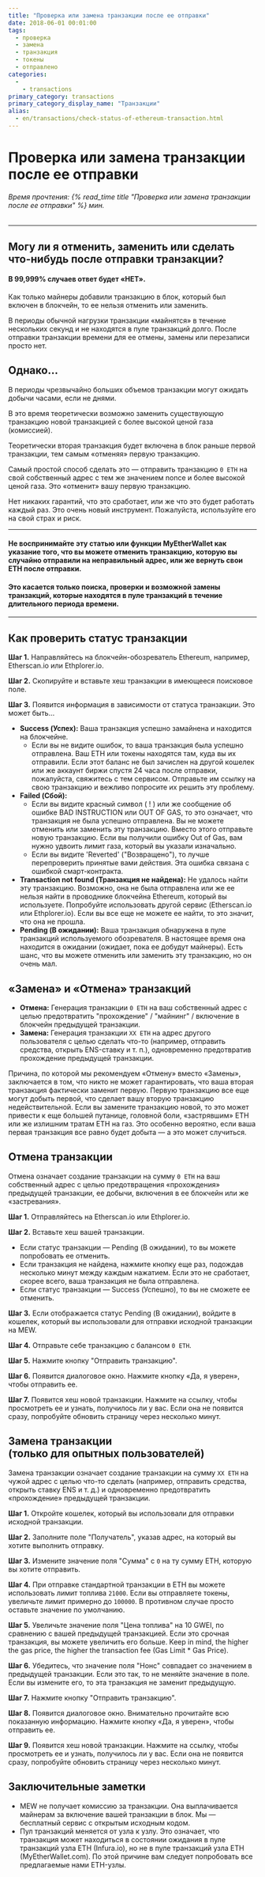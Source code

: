 ```yaml
---
title: "Проверка или замена транзакции после ее отправки"
date: 2018-06-01 00:01:00
tags:
  - проверка
  - замена
  - транзакция
  - токены
  - отправлено
categories:
  - 
    - transactions
primary_category: transactions
primary_category_display_name: "Транзакции"
alias:
  - en/transactions/check-status-of-ethereum-transaction.html
---
```


# **Проверка или замена транзакции после ее отправки**

###### Время прочтения: {% read_time title "Проверка или замена транзакции после ее отправки" %} мин.

* * *

## **Могу ли я отменить, заменить или сделать что-нибудь после отправки транзакции?**

#### **В 99,999% случаев ответ будет «НЕТ».**

Как только майнеры добавили транзакцию в блок, который был включен в блокчейн, то ее нельзя отменить или заменить.

В периоды обычной нагрузки транзакции «майнятся» в течение нескольких секунд и не находятся в пуле транзакций долго. После отправки транзакции времени для ее отмены, замены или перезаписи просто нет.

## **Однако…**

В периоды чрезвычайно больших объемов транзакции могут ожидать добычи часами, если не днями.

В это время теоретически возможно заменить существующую транзакцию новой транзакцией с более высокой ценой газа (комиссией).

Теоретически вторая транзакция будет включена в блок раньше первой транзакции, тем самым «отменяя» первую транзакцию.

Самый простой способ сделать это — отправить транзакцию `0 ETH` на свой собственный адрес с тем же значением nonce и более высокой ценой газа. Это «отменит» вашу первую транзакцию.

Нет никаких гарантий, что это сработает, или же что это будет работать каждый раз. Это очень новый инструмент. Пожалуйста, используйте его на свой страх и риск.

* * *

#### **Не воспринимайте эту статью или функции MyEtherWallet как указание того, что вы можете отменить транзакцию, которую вы случайно отправили на неправильный адрес, или же вернуть свои ETH после отправки.**

#### **Это касается только поиска, проверки и возможной замены транзакций, которые находятся в пуле транзакций в течение длительного периода времени.**

* * *

## **Как проверить статус транзакции**

**Шаг 1.** Направляйтесь на блокчейн-обозреватель Ethereum, например, Etherscan.io или Ethplorer.io.

**Шаг 2.** Скопируйте и вставьте хеш транзакции в имеющееся поисковое поле.

**Шаг 3.** Появится информация в зависимости от статуса транзакции. Это может быть…

-   **Success (Успех):** Ваша транзакция успешно замайнена и находится на блокчейне.
    -   Если вы не видите ошибок, то ваша транзакция была успешно отправлена. Ваш ETH или токены находятся там, куда вы их отправили. Если этот баланс не был зачислен на другой кошелек или же аккаунт биржи спустя 24 часа после отправки, пожалуйста, свяжитесь с тем сервисом. Отправьте им ссылку на свою транзакцию и вежливо попросите их решить эту проблему.
-   **Failed (Сбой):**
    -   Если вы видите красный символ ( ! ) или же сообщение об ошибке BAD INSTRUCTION или OUT OF GAS, то это означает, что транзакция не была успешно отправлена. Вы не можете отменить или заменить эту транзакцию. Вместо этого отправьте новую транзакцию. Если вы получили ошибку Out of Gas, вам нужно удвоить лимит газа, который вы указали изначально.
    -   Если вы видите 'Reverted' ("Возвращено"), то лучше перепроверить принятые вами действия. Эта ошибка связана с ошибкой смарт-контракта.
-   **Transaction not found (Транзакция не найдена):** Не удалось найти эту транзакцию. Возможно, она не была отправлена или же ее нельзя найти в проводнике блокчейна Ethereum, который вы используете. Попробуйте использовать другой сервис (Etherscan.io или Ethplorer.io). Если вы все еще не можете ее найти, то это значит, что она не прошла.
-   **Pending (В ожидании):** Ваша транзакция обнаружена в пуле транзакций используемого обозревателя. В настоящее время она находится в ожидании (ожидает, пока ее добудут майнеры). Есть шанс, что вы можете отменить или заменить эту транзакцию, но он очень мал.

## **«Замена» и «Отмена» транзакций**

-   **Отмена:** Генерация транзакции `0 ETH` на ваш собственный адрес с целью предотвратить "прохождение" / "майнинг" / включение в блокчейн предыдущей транзакции.
-   **Замена:** Генерация транзакции `XX ETH` на адрес другого пользователя с целью сделать что-то (например, отправить средства, открыть ENS-ставку и т. п.), одновременно предотвратив прохождение предыдущей транзакции.

Причина, по которой мы рекомендуем «Отмену» вместо «Замены», заключается в том, что никто не может гарантировать, что ваша вторая транзакция фактически заменит первую. Первую транзакцию все еще могут добыть первой, что сделает вашу вторую транзакцию недействительной. Если вы замените транзакцию новой, то это может привести к еще большей путанице, головной боли, «застрявшим» ETH или же излишним тратам ETH на газ. Это особенно вероятно, если ваша первая транзакция все равно будет добыта — а это может случиться.

## **Отмена транзакции**

Отмена означает создание транзакции на сумму `0 ETH` на ваш собственный адрес с целью предотвращения «прохождения» предыдущей транзакции, ее добычи, включения в ее блокчейн или же «застревания».

**Шаг 1.** Отправляйтесь на Etherscan.io или Ethplorer.io.

**Шаг 2.** Вставьте хеш вашей транзакции.

-   Если статус транзакции — Pending (В ожидании), то вы можете попробовать ее отменить.
-   Если транзакция не найдена, нажмите кнопку еще раз, подождав несколько минут между каждым нажатием. Если это не сработает, скорее всего, ваша транзакция не была отправлена.
-   Если статус транзакции — Success (Успешно), то вы не сможете ее отменить.

**Шаг 3.** Если отображается статус Pending (В ожидании), войдите в кошелек, который вы использовали для отправки исходной транзакции на MEW.

**Шаг 4.** Отправьте себе транзакцию с балансом `0 ETH`.

**Шаг 5.** Нажмите кнопку "Отправить транзакцию".

**Шаг 6.** Появится диалоговое окно. Нажмите кнопку «Да, я уверен», чтобы отправить ее.

**Шаг 7.** Появится хеш новой транзакции. Нажмите на ссылку, чтобы просмотреть ее и узнать, получилось ли у вас. Если она не появится сразу, попробуйте обновить страницу через несколько минут.

## **Замена транзакции<br> (только для опытных пользователей)**

Замена транзакции означает создание транзакции на сумму `XX ETH` на чужой адрес с целью что-то сделать (например, отправить средства, открыть ставку ENS и т. д.) и одновременно предотвратить «прохождение» предыдущей транзакции.

**Шаг 1.** Откройте кошелек, который вы использовали для отправки исходной транзакции.

**Шаг 2.** Заполните поле "Получатель", указав адрес, на который вы хотите выполнить отправку.

**Шаг 3.** Измените значение поля "Сумма" с `0` на ту сумму ETH, которую вы хотите отправить.

**Шаг 4.** При отправке стандартной транзакции в ETH вы можете использовать лимит топлива `21000`. Если вы отправляете токены, увеличьте лимит примерно до `100000`. В противном случае просто оставьте значение по умолчанию.

**Шаг 5.** Увеличьте значение поля "Цена топлива" на 10 GWEI, по сравнению с вашей предыдущей транзакцией. Если это срочная транзакция, вы можете увеличить его больше. Keep in mind, the higher the gas price, the higher the transaction fee (Gas Limit \* Gas Price).

**Шаг 6.** Убедитесь, что значение поля "Нонс" совпадает со значением в предыдущей транзакции. Если это так, то не меняйте значение в поле. Если вы измените его, то эта транзакция не заменит предыдущую.

**Шаг 7.** Нажмите кнопку "Отправить транзакцию".

**Шаг 8.** Появится диалоговое окно. Внимательно прочитайте всю показанную информацию. Нажмите кнопку «Да, я уверен», чтобы отправить ее.

**Шаг 9.** Появится хеш новой транзакции. Нажмите на ссылку, чтобы просмотреть ее и узнать, получилось ли у вас. Если она не появится сразу, попробуйте обновить страницу через несколько минут.

## **Заключительные заметки**

-   MEW не получает комиссию за транзакции. Она выплачивается майнерам за включение вашей транзакции в блок. Мы — бесплатный сервис с открытым исходным кодом.
-   Пул транзакций меняется от узла к узлу. Это означает, что транзакция может находиться в состоянии ожидания в пуле транзакций узла ETH (Infura.io), но не в пуле транзакций узла ETH (MyEtherWallet.com). По этой причине вам следует попробовать все предлагаемые нами ETH-узлы.
